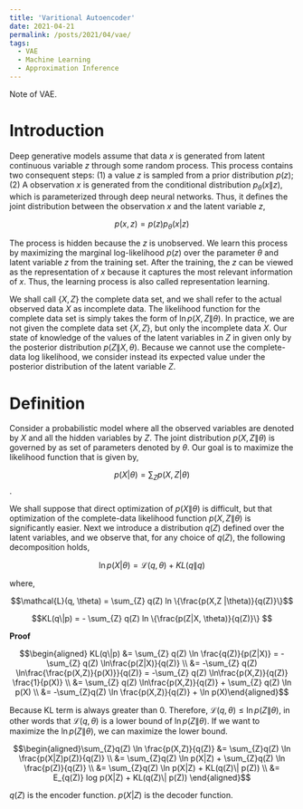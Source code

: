 ```yaml
---
title: 'Varitional Autoencoder'
date: 2021-04-21
permalink: /posts/2021/04/vae/
tags:
  - VAE
  - Machine Learning
  - Approximation Inference
---
```


Note of VAE. 

# Introduction
Deep generative models assume that data $x$ is generated from latent continuous variable $z$ through some random process. This process contains two consequent steps: (1) a value $z$ is sampled from a prior distribution $p(z)$; (2) A observation $x$  is generated from the conditional distribution $p_{\theta}(x\| z)$, which is parameterized through deep neural networks. Thus, it defines the joint distribution between the observation $x$ and the latent variable $z$,

$$p(x, z) = p(z)p_{\theta}(x|z)$$

The process is hidden because the $z$ is unobserved. We learn this process by maximizing the marginal log-likelihood $p(z)$ over the parameter $\theta$ and latent variable $z$ from the training set. After the training, the $z$ can be viewed as the representation of $x$ because it captures the most relevant information of $x$. Thus, the learning process is also called representation learning.

We shall call $\{X, Z\}$ the complete data set, and we shall refer to the actual observed data $X$ as incomplete data. The likelihood function for the complete data set is simply takes the form of $\ln p(X,Z\|\theta)$. In practice, we are not given the complete data set $\{X, Z\}$, but only the incomplete data $X$. Our state of knowledge of the values of the latent variables in $Z$ in given only by the posterior distribution $p(Z\|X,\theta)$. Because we cannot use the complete-data log likelihood, we consider instead its expected value under the posterior distribution of the latent variable $Z$.

# Definition
Consider a probabilistic model where all the observed variables are denoted by $X$ and all the hidden variables by $Z$. The joint distribution $p(X,Z\|\theta)$ is governed by as set of parameters denoted by $\theta$. Our goal is to maximize the likelihood function that is given by,

$$p(X|\theta) = \sum_{Z}p(X,Z|\theta)$$.

We shall suppose that direct optimization of $p(X\|\theta)$ is difficult, but that optimization of the complete-data likelihood function $p(X, Z\|\theta)$ is significantly easier. Next we introduce a distribution $q(Z)$ defined over the latent variables, and we observe that, for any choice of $q(Z)$, the following decomposition holds,

$$\ln p(X|\theta) = \mathcal{L}(q, \theta)  + KL(q\|q)$$

where,

$$\mathcal{L}(q, \theta) =  \sum_{Z} q(Z) ln \{\frac{p(X,Z |\theta)}{q(Z)}\}$$

$$KL(q\|p) = - \sum_{Z} q(Z) ln \{\frac{p(Z|X, \theta)}{q(Z)}\} $$

**Proof**

$$\begin{aligned} KL(q\|p)  &= \sum_{Z} q(Z) \ln \frac{q(Z)}{p(Z|X)} = -\sum_{Z} q(Z) \ln\frac{p(Z|X)}{q(Z)} \\ &= -\sum_{Z} q(Z) \ln\frac{\frac{p(X,Z)}{p(X)}}{q(Z)} = -\sum_{Z} q(Z) \ln\frac{p(X,Z)}{q(Z)} \frac{1}{p(X)} \\ &=  \sum_{Z} q(Z) \ln\frac{p(X,Z)}{q(Z)} + \sum_{Z} q(Z) \ln p(X) \\ &= -\sum_{Z}q(Z) \ln \frac{p(X,Z)}{q(Z)} + \ln p(X)\end{aligned}$$

Because KL term is always greater than $0$. Therefore, $\mathcal{L}(q, \theta) \le \ln p(Z\|\theta)$, in other words that $\mathcal{L}(q, \theta)$ is a lower bound of  $\ln p(Z\|\theta)$.  If we want to maximize the $\ln p(Z\|\theta)$, we can maximize the lower bound.

$$\begin{aligned}\sum_{Z}q(Z) \ln \frac{p(X,Z)}{q(Z)}  &= \sum_{Z}q(Z) \ln \frac{p(X|Z)p(Z)}{q(Z)} \\ &= \sum_{Z}q(Z) \ln p(X|Z) + \sum_{Z}q(Z) \ln \frac{p(Z)}{q(Z)} \\ &=  \sum_{Z}q(Z) \ln p(X|Z) + KL(q(Z)\| p(Z)) \\ &= E_{q(Z)} log p(X|Z) + KL(q(Z)\| p(Z)) \end{aligned}$$

$q(Z)$ is the encoder function. $p(X|Z)$ is the decoder function. 
